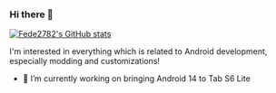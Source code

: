 ### Hi there 👋

<!--
**Fede2782/Fede2782** is a ✨ _special_ ✨ repository because its `README.md` (this file) appears on your GitHub profile.

[![Fede2782's GitHub stats](https://github-readme-stats.vercel.app/api?username=Fede2782)]


Here are some ideas to get you started:

- 🔭 I’m currently working on ...
- 🌱 I’m currently learning ...
- 👯 I’m looking to collaborate on ...
- 🤔 I’m looking for help with ...
- 💬 Ask me about ...
- 📫 How to reach me: ...
- 😄 Pronouns: ...
- ⚡ Fun fact: ...
-->

[![Fede2782's GitHub stats](https://github-readme-stats.vercel.app/api?username=Fede2782)](https://github.com/anuraghazra/github-readme-stats)

I'm interested in everything which is related to Android development, especially modding and customizations!

- 🔭 I’m currently working on bringing Android 14 to Tab S6 Lite



